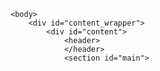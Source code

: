 <!DOCTYPE html>
<html>
	<head>
		<meta charset="utf-8">
		<meta name="viewport" content="width=device-width">
		<meta name="keywords" content="Pith, Jonah Reider, supper club">
  	<meta name="author" content="Jonah Reider">
		<title>Pith – Jonah Reider</title>
		<link rel="shortcut icon" type="image/png" href="media/images/favicon.png"/>
		<link rel="stylesheet" type="text/css" href="css/style.css">
		<script src="js/jquery-2.1.1.js" type="text/javascript"></script>
		<script src="js/jquery-easing.js" type="text/javascript"></script>
		<script src="js/scrolling.js" type="text/javascript"></script>
		<script src='https://js.tito.io/v1' async></script>
	</head>

	<body>
		<div id="content_wrapper">
			<div id="content">
				<header>
				</header>
				<section id="main">
